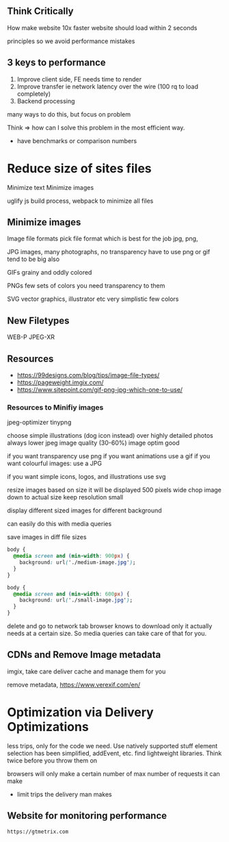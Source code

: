 ## Think Critically

How make website 10x faster
website should load within 2 seconds

principles so we avoid performance mistakes

## 3 keys to performance

1. Improve client side, FE needs time to render
2. Improve transfer ie network latency over the wire (100 rq to load completely)
3. Backend processing

many ways to do this, but focus on problem

Think => how can I solve this problem in the most efficient way.
  - have benchmarks or comparison numbers

# Reduce size of sites files
Minimize text
Minimize images

uglify js
build process, webpack to minimize all files

## Minimize images
Image file formats
pick file format which is best for the job
  jpg, png, 

JPG
  images, many photographs, no transparency
  have to use png or gif
  tend to be big also

GIFs
  grainy and oddly colored

PNGs
  few sets of colors you need
  transparency to them

SVG
  vector graphics, illustrator etc
  very simplistic few colors

## New Filetypes
WEB-P
JPEG-XR

## Resources
- https://99designs.com/blog/tips/image-file-types/
- https://pageweight.imgix.com/
- https://www.sitepoint.com/gif-png-jpg-which-one-to-use/

### Resources to Minifiy images
jpeg-optimizer
tinypng

choose simple illustrations (dog icon instead) over highly detailed photos
always lower jpeg image quality (30-60%)
image optim good

if you want transparency use png
if you want animations use a gif
if you want colourful images: use a JPG

if you want simple icons, logos, and illustrations use svg

resize images based on size it will be displayed
  500 pixels wide
  chop image down to actual size
  keep resolution small

display different sized images for different background

can easily do this with media queries

save images in diff file sizes

```css
body {
  @media screen and (min-width: 900px) {
    background: url('./medium-image.jpg');
  }
}

body {
  @media screen and (min-width: 600px) {
    background: url('./small-image.jpg');
  }
}
```

delete and go to network tab
browser knows to download only it actually needs at a certain size.
So media queries can take care of that for you.

## CDNs and Remove Image metadata
imgix, take care deliver cache and manage them for you

remove metadata, https://www.verexif.com/en/


# Optimization via Delivery Optimizations

less trips, only for the code we need.
Use natively supported stuff
element selection has been simplified, addEvent, etc. find lightweight libraries. Think twice before you throw them on

browsers will only make a certain number of max number of requests it can make
  - limit trips the delivery man makes


## Website for monitoring performance
`https://gtmetrix.com`
